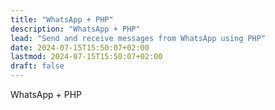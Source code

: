 ```yaml
---
title: "WhatsApp + PHP"
description: "WhatsApp + PHP"
lead: "Send and receive messages from WhatsApp using PHP"
date: 2024-07-15T15:50:07+02:00
lastmod: 2024-07-15T15:50:07+02:00
draft: false
---
```


WhatsApp + PHP
